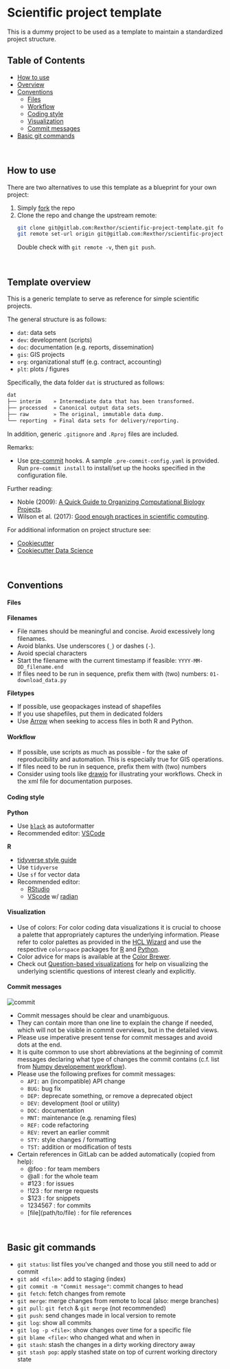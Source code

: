 # Scientific project template

This is a dummy project to be used as a template to maintain a standardized project structure.

## Table of Contents
- [How to use](#How-to-use)
- [Overview](#template-overview)
- [Conventions](#conventions)
    - [Files](#files)
    - [Workflow](#workflow)
    - [Coding style](#coding-style)
    - [Visualization](#visualization)
    - [Commit messages](#commit-messages)
- [Basic git commands](#basic-git-commands)

&nbsp;

## How to use
There are two alternatives to use this template as a blueprint for your own project:

1. Simply [fork](https://docs.gitlab.com/ee/user/project/repository/forking_workflow.html) the repo
2. Clone the repo and change the upstream remote:
   ```sh
   git clone git@gitlab.com:Rexthor/scientific-project-template.git foobar
   git remote set-url origin git@gitlab.com:Rexthor/scientific-project-template.git
   ```
   Double check with `git remote -v`, then `git push`.

&nbsp;


## Template overview 
This is a generic template to serve as reference for simple scientific projects.

The general structure is as follows:
- `dat`: data sets
- `dev`: development (scripts)
- `doc`: documentation (e.g. reports, dissemination)
- `gis`: GIS projects
- `org`: organizational stuff (e.g. contract, accounting)
- `plt`: plots / figures

Specifically, the data folder `dat` is structured as follows:

```sh
dat
├── interim    » Intermediate data that has been transformed.
├── processed  » Canonical output data sets.
├── raw        » The original, immutable data dump.
└── reporting  » Final data sets for delivery/reporting.
```

In addition, generic `.gitignore` and `.Rproj` files are included. 

Remarks:
- Use [pre-commit](https://pre-commit.com/) hooks. A sample `.pre-commit-config.yaml` is provided. Run `pre-commit install` to install/set up the hooks specified in the configuration file.


Further reading:
- Noble (2009): [A Quick Guide to Organizing Computational Biology Projects](https://doi.org/10.1371/journal.pcbi.1005510).
- Wilson et al. (2017): [Good enough practices in scientific computing](https://doi.org/10.1371/journal.pcbi.1000424).

For additional information on project structure see:
- [Cookiecutter](https://github.com/cookiecutter/cookiecutter)
- [Cookiecutter Data Science](https://drivendata.github.io/cookiecutter-data-science/)


&nbsp;


## Conventions

#### Files

**Filenames**
- File names should be meaningful and concise. Avoid excessively long filenames.
- Avoid blanks. Use underscores (`_`) or dashes (`-`).
- Avoid special characters
- Start the filename with the current timestamp if feasible: `YYYY-MM-DD_filename.end`
- If files need to be run in sequence, prefix them with (two) numbers: `01-download_data.py`  

**Filetypes**
- If possible, use geopackages instead of shapefiles
- If you use shapefiles, put them in dedicated folders
- Use [Arrow](https://arrow.apache.org/docs/) when seeking to access files in both R and Python.


#### Workflow
- If possible, use scripts as much as possible - for the sake of reproducibility and automation. This is especially true for GIS operations.
- If files need to be run in sequence, prefix them with (two) numbers
- Consider using tools like [drawio](https://app.diagrams.net/) for illustrating your workflows. Check in the xml file for documentation purposes.


#### Coding style
**Python**
- Use [`black`](https://github.com/psf/black) as autoformatter
- Recommended editor: [VSCode](https://code.visualstudio.com/docs/python/python-tutorial)

**R**
- [tidyverse style guide](https://style.tidyverse.org/)
- Use `tidyverse`
- Use `sf` for vector data
- Recommended editor:
    - [RStudio](https://www.rstudio.com/)
    - [VScode](https://marketplace.visualstudio.com/items?itemName=Ikuyadeu.r) w/ [radian](https://github.com/randy3k/radian)


#### Visualization
- Use of colors: For color coding data visualizations it is crucial to choose a palette that appropriately captures the underlying information. Please refer to color palettes as provided in the [HCL Wizard](https://hclwizard.org/) and use the respective `colorspace`  packages for [R](http://colorspace.r-forge.r-project.org/) and [Python](https://python-colorspace.readthedocs.io/en/latest/).
- Color advice for maps is available at the [Color Brewer](https://colorbrewer2.org/).
- Check out [Question-based visualizations](https://graphicsprinciples.github.io/qbv.html) for help on visualizing the underlying scientific questions of interest clearly and explicitly.


#### Commit messages

![commit](https://imgs.xkcd.com/comics/git_commit.png)

- Commit messages should be clear and unambiguous.
- They can contain more than one line to explain the change if needed, which will not be visible in commit overviews, but in the detailed views.
- Please use imperative present tense for commit messages and avoid dots at the end.
- It is quite common to use short abbreviations at the beginning of commit messages declaring what type of changes the commit contains (c.f. list from [Numpy developement workflow](https://docs.scipy.org/doc/numpy-1.15.1/dev/gitwash/development_workflow.html#writing-the-commit-message)).
- Please use the following prefixes for commit messages:
  - `API:` an (incompatible) API change
  - `BUG:` bug fix
  - `DEP:` deprecate something, or remove a deprecated object
  - `DEV:` development (tool or utility)
  - `DOC:` documentation
  - `MNT:` maintenance (e.g. renaming files)
  - `REF:` code refactoring
  - `REV:` revert an earlier commit
  - `STY:` style changes / formatting
  - `TST:` addition or modification of tests
- Certain references in GitLab can be added automatically (copied from help):
  - @foo : for team members
  - @all : for the whole team
  - #123 : for issues
  - !123 : for merge requests
  - $123 : for snippets
  - 1234567 : for commits
  - \[file\]\(path/to/file\) : for file references

&nbsp;


## Basic git commands
- `git status`: list files you've changed and those you still need to add or commit
- `git add <file>`: add <file> to staging (index)
- `git commit -m "Commit message"`: commit changes to head
- `git fetch`: fetch changes from remote
- `git merge`: merge changes from remote to local (also: merge branches)
- `git pull`: `git fetch` & `git merge` (not recommended)
- `git push`: send changes made in local version to remote
- `git log`: show all commits
- `git log -p <file>`: show changes over time for a specific file
- `git blame <file>`: who changed what and when in <file>
- `git stash`: stash the changes in a dirty working directory away
- `git stash pop`: apply stashed state on top of current working directory state

